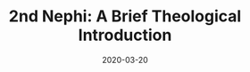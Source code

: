 ---
date: 2020-03-20
dateYear: 2020
isbn: 9780842500081
title: "2nd Nephi: A Brief Theological Introduction"
subtitle: 
description: "In the wake of epic cataclysm, Nephi launches a secons book of writings. Inspired ty the prophet Isaiah's remarkable account of the scattering and gathering of God's covenant people, Nephi aches to reassure his family by providing a clear understanding of their unbroken place in God's designs. Interweaving hisotyr, theology, and prophecy, Nephi brings together the fulfillment, orienting everything around the person of Jeuss Christ."
cover: cover-second-nephi-brief-theological-introduction.jpeg
coverGoogle: https://books.google.com/books/content?id=Mu7VywEACAAJ&printsec=frontcover&img=1&zoom=1&source=gbs_api
pageCount: 112
authors: Terryl Givens
publishers: Neal A. Maxwell Institute for Religious Scholarship
published: 2019-12
publishedYear: 2019
bookSeries: Brief Theological Introductions to the Book of Mormon
shelves:
- non-fiction
---